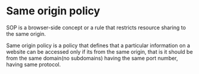 # Same origin policy

SOP is a browser-side concept or a rule that restricts resource sharing to the same origin.

Same origin policy is a  policy that defines that a particular information on a website can be accessed only if its from the same origin, that is it should be from the same domain(no subdomains) having the same port number, having same protocol.